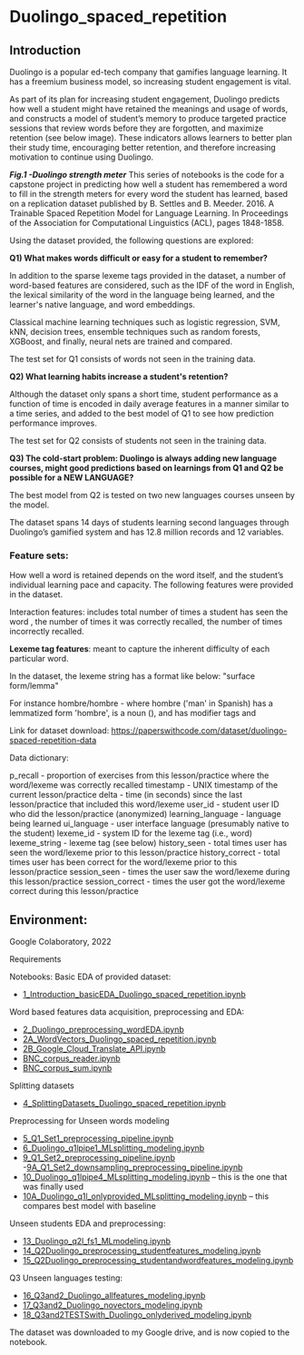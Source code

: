 # Duolingo_spaced_repetition

## Introduction
Duolingo is a popular ed-tech company that gamifies language learning. It has a freemium business model, so increasing student engagement is vital.

As part of its plan for increasing student engagement, Duolingo predicts how well a student might have retained the meanings and usage of words, and constructs a model of student’s memory to produce targeted practice sessions that review words before they are forgotten, and maximize retention (see below image). These indicators allows learners to better plan their study time, encouraging better retention, and therefore increasing motivation to continue using Duolingo.


**_Fig.1 -Duolingo strength meter_**
This series of notebooks is the code for a capstone project in predicting how well a student has remembered a word to fill in the strength meters for every word the student has learned, based on a replication dataset published by B. Settles and B. Meeder. 2016. A Trainable Spaced Repetition Model for Language Learning. In Proceedings of the Association for Computational Linguistics (ACL), pages 1848-1858.

Using the dataset provided, the following questions are explored:

**Q1) What makes words difficult or easy for a student to remember?**

In addition to the sparse lexeme tags provided in the dataset, a number of word-based features are considered, such as the IDF of the word in English, the lexical similarity of the word in the language being learned, and the learner's native language, and word embeddings.

Classical machine learning techniques such as logistic regression, SVM, kNN, decision trees, ensemble techniques such as random forests, XGBoost, and finally, neural nets are trained and compared.

The test set for Q1 consists of words not seen in the training data.

**Q2) What learning habits increase a student's retention?**

Although the dataset only spans a short time, student performance as a function of time is encoded in daily average features in a manner similar to a time series, and added to the best model of Q1 to see how prediction performance improves.

The test set for Q2 consists of students not seen in the training data.

**Q3) The cold-start problem: Duolingo is always adding new language courses, might good predictions based on learnings from Q1 and Q2 be possible for a NEW LANGUAGE?**

The best model from Q2 is tested on two new languages courses unseen by the model.

The dataset spans 14 days of students learning second languages through Duolingo’s gamified system and has 12.8 million records and 12 variables.

### Feature sets:

How well a word is retained depends on the word itself, and the student’s individual learning pace and capacity. The following features were provided in the dataset.

Interaction features: includes total number of times a student has seen the word , the number of times it was correctly recalled, the number of times incorrectly recalled.

**Lexeme tag features**: meant to capture the inherent difficulty of each particular word.

In the dataset, the lexeme string has a format like below: "surface form/lemma<pos><modifiers>"

For instance hombre/hombre<n><m><sg> - where hombre ('man' in Spanish) has a lemmatized form 'hombre', is a noun (<n>), and has modifier tags <m> and <sg>

Link for dataset download: https://paperswithcode.com/dataset/duolingo-spaced-repetition-data

Data dictionary:

p_recall - proportion of exercises from this lesson/practice where the word/lexeme was correctly recalled
timestamp - UNIX timestamp of the current lesson/practice
delta - time (in seconds) since the last lesson/practice that included this word/lexeme
user_id - student user ID who did the lesson/practice (anonymized)
learning_language - language being learned
ui_language - user interface language (presumably native to the student)
lexeme_id - system ID for the lexeme tag (i.e., word)
lexeme_string - lexeme tag (see below)
history_seen - total times user has seen the word/lexeme prior to this lesson/practice
history_correct - total times user has been correct for the word/lexeme prior to this lesson/practice
session_seen - times the user saw the word/lexeme during this lesson/practice
session_correct - times the user got the word/lexeme correct during this lesson/practice

## Environment: 
 
Google Colaboratory, 2022

Requirements

Notebooks:
Basic EDA of provided dataset:
- [1_Introduction_basicEDA_Duolingo_spaced_repetition.ipynb](https://github.com/rts1988/Duolingo_spaced_repetition/blob/main/1_Introduction_basicEDA_Duolingo_spaced_repetition.ipynb)

Word based features data acquisition, preprocessing and EDA:
- [2_Duolingo_preprocessing_wordEDA.ipynb](https://github.com/rts1988/Duolingo_spaced_repetition/blob/main/2_Duolingo_preprocessing_wordEDA.ipynb)
- [2A_WordVectors_Duolingo_spaced_repetition.ipynb](https://github.com/rts1988/Duolingo_spaced_repetition/blob/main/2A_WordVectors_Duolingo_spaced_repetition.ipynb)
- [2B_Google_Cloud_Translate_API.ipynb](https://github.com/rts1988/Duolingo_spaced_repetition/blob/main/2B_Google_Cloud_Translate_API.ipynb)
- [BNC_corpus_reader.ipynb](https://github.com/rts1988/Duolingo_spaced_repetition/blob/main/BNC_corpus_reader.ipynb)
- [BNC_corpus_sum.ipynb](https://github.com/rts1988/Duolingo_spaced_repetition/blob/main/BNC_corpus_sum.ipynb)

Splitting datasets
- [4_SplittingDatasets_Duolingo_spaced_repetition.ipynb](https://github.com/rts1988/Duolingo_spaced_repetition/blob/main/4_SplittingDatasets_Duolingo_spaced_repetition.ipynb)

Preprocessing for Unseen words modeling
- [5_Q1_Set1_preprocessing_pipeline.ipynb](https://github.com/rts1988/Duolingo_spaced_repetition/blob/main/5_Q1_Set1_preprocessing_pipeline.ipynb)
- [6_Duolingo_q1lpipe1_MLsplitting_modeling.ipynb](https://github.com/rts1988/Duolingo_spaced_repetition/blob/main/6_Duolingo_q1lpipe1_MLsplitting_modeling.ipynb)
- [9_Q1_Set2_preprocessing_pipeline.ipynb](https://github.com/rts1988/Duolingo_spaced_repetition/blob/main/9_Q1_Set2_preprocessing_pipeline.ipynb)
-[9A_Q1_Set2_downsampling_preprocessing_pipeline.ipynb](https://github.com/rts1988/Duolingo_spaced_repetition/blob/main/9A_Q1_Set2_downsampling_preprocessing_pipeline.ipynb)
- [10_Duolingo_q1lpipe4_MLsplitting_modeling.ipynb](https://github.com/rts1988/Duolingo_spaced_repetition/blob/main/10_Duolingo_q1lpipe4_MLsplitting_modeling.ipynb) – this is the one that was finally used
- [10A_Duolingo_q1l_onlyprovided_MLsplitting_modeling.ipynb](https://github.com/rts1988/Duolingo_spaced_repetition/blob/main/10A_Duolingo_q1l_onlyprovided_MLsplitting_modeling.ipynb) – this compares best model with baseline

Unseen students EDA and preprocessing:
- [13_Duolingo_q2l_fs1_MLmodeling.ipynb](https://github.com/rts1988/Duolingo_spaced_repetition/blob/main/13_Duolingo_q2l_fs1_MLmodeling.ipynb)
- [14_Q2Duolingo_preprocessing_studentfeatures_modeling.ipynb](https://github.com/rts1988/Duolingo_spaced_repetition/blob/main/14_Q2Duolingo_preprocessing_studentfeatures_modeling.ipynb)
- [15_Q2Duolingo_preprocessing_studentandwordfeatures_modeling.ipynb](https://github.com/rts1988/Duolingo_spaced_repetition/blob/main/15_Q2Duolingo_preprocessing_studentandwordfeatures_modeling.ipynb)

Q3 Unseen languages testing: 
- [16_Q3and2_Duolingo_allfeatures_modeling.ipynb](https://github.com/rts1988/Duolingo_spaced_repetition/blob/main/16_Q3and2_Duolingo_allfeatures_modeling.ipynb)
- [17_Q3and2_Duolingo_novectors_modeling.ipynb](https://github.com/rts1988/Duolingo_spaced_repetition/blob/main/17_Q3and2_Duolingo_novectors_modeling.ipynb)
- [18_Q3and2TESTSwith_Duolingo_onlyderived_modeling.ipynb](https://github.com/rts1988/Duolingo_spaced_repetition/blob/main/18_Q3and2_Duolingo_onlyderived_modeling.ipynb)


The dataset was downloaded to my Google drive, and is now copied to the notebook.
